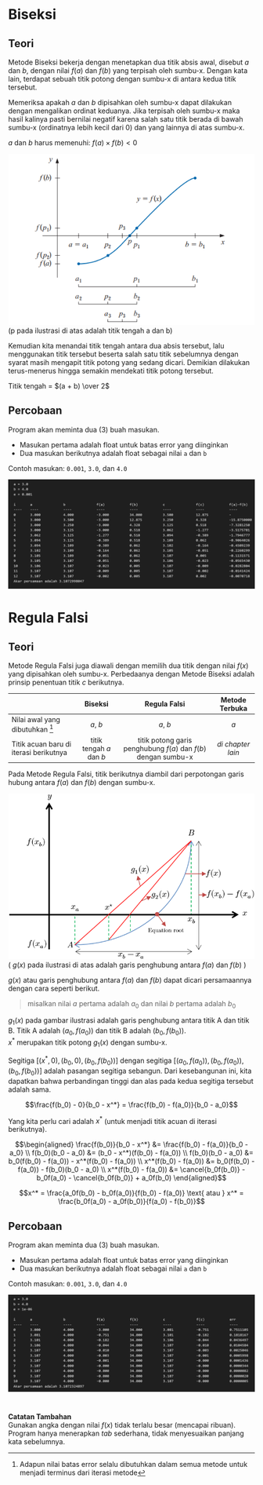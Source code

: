 # Biseksi
## Teori
Metode Biseksi bekerja dengan menetapkan dua titik absis awal, disebut $a$ dan $b$, dengan nilai $f(a)$ dan $f(b)$ yang terpisah oleh sumbu-x. Dengan kata lain, terdapat sebuah titik potong dengan sumbu-x di antara kedua titik tersebut.

Memeriksa apakah $a$ dan $b$ dipisahkan oleh sumbu-x dapat dilakukan dengan mengalikan ordinat keduanya. Jika terpisah oleh sumbu-x maka hasil kalinya pasti bernilai negatif karena salah satu titik berada di bawah sumbu-x (ordinatnya lebih kecil dari 0) dan yang lainnya di atas sumbu-x.

$a$ dan $b$ harus memenuhi: $f(a) \times f(b) < 0$

![Ilustrasi metode biseksi](../../assets/akar_non_linier/biseksi_ilustrasi.png)
(p pada ilustrasi di atas adalah titik tengah a dan b)

Kemudian kita menandai titik tengah antara dua absis tersebut, lalu menggunakan titik tersebut beserta salah satu titik sebelumnya dengan syarat masih mengapit titik potong yang sedang dicari. Demikian dilakukan terus-menerus hingga semakin mendekati titik potong tersebut.

Titik tengah = $(a + b) \over 2$

## Percobaan
Program akan meminta dua (3) buah masukan.
- Masukan pertama adalah float untuk batas error yang diinginkan
- Dua masukan berikutnya adalah float sebagai nilai `a` dan `b`

Contoh masukan: `0.001`, `3.0`, dan `4.0`

![Tampilan hasil dari pemanggilan function biseksi](../../assets/akar_non_linier/biseksi.png)

# Regula Falsi
## Teori

Metode Regula Falsi juga diawali dengan memilih dua titik dengan nilai $f(x)$ yang dipisahkan oleh sumbu-x. Perbedaanya dengan Metode Biseksi adalah prinsip penentuan titik $c$ berikutnya.

|  | Biseksi | Regula Falsi | Metode Terbuka |
| --- | :---: | :---: | :---: |
| Nilai awal yang dibutuhkan [^1] | $a$, $b$ | $a$, $b$ | $a$ |
| Titik acuan baru di iterasi berikutnya | titik tengah $a$ dan $b$ | titik potong garis penghubung $f(a)$ dan $f(b)$ dengan sumbu-x | *di chapter lain* |

[^1]: Adapun nilai batas error selalu dibutuhkan dalam semua metode untuk menjadi terminus dari iterasi metode 

Pada Metode Regula Falsi, titik berikutnya diambil dari perpotongan garis hubung antara $f(a)$ dan $f(b)$ dengan sumbu-x.

![Ilustrasi metode regula falsi](../../assets/akar_non_linier/regula_falsi_ilustrasi.png)
( $g(x)$ pada ilustrasi di atas adalah garis penghubung antara $f(a)$ dan $f(b)$ )

$g(x)$ atau garis penghubung antara $f(a)$ dan $f(b)$ dapat dicari persamaannya dengan cara seperti berikut.
> misalkan nilai $a$ pertama adalah $a_0$ dan nilai $b$ pertama adalah $b_0$

$g_1(x)$ pada gambar ilustrasi adalah garis penghubung antara titik A dan titik B. Titik A adalah $(a_0, f(a_0))$ dan titik B adalah $(b_0, f(b_0))$.
<br>
$x^*$ merupakan titik potong $g_1(x)$ dengan sumbu-x.

Segitiga $[(x^*,0), (b_0, 0), (b_0, f(b_0))]$ dengan segitiga $[(a_0,f(a_0)), (b_0, f(a_0)), (b_0, f(b_0))]$ adalah pasangan segitiga sebangun. Dari kesebangunan ini, kita dapatkan bahwa perbandingan tinggi dan alas pada kedua segitiga tersebut adalah sama.

$$\frac{f(b_0) - 0}{b_0 - x^*} = \frac{f(b_0) - f(a_0)}{b_0 - a_0}$$

Yang kita perlu cari adalah $x^*$ (untuk menjadi titik acuan di iterasi berikutnya).

$$\begin{aligned}
\frac{f(b_0)}{b_0 - x^*} &= \frac{f(b_0) - f(a_0)}{b_0 - a_0} \\
f(b_0)(b_0 - a_0) &= (b_0 - x^*)(f(b_0) - f(a_0)) \\
f(b_0)(b_0 - a_0) &= b_0(f(b_0) - f(a_0)) - x^*(f(b_0) - f(a_0)) \\
x^*(f(b_0) - f(a_0)) &= b_0(f(b_0) - f(a_0)) - f(b_0)(b_0 - a_0) \\
x^*(f(b_0) - f(a_0)) &= \cancel{b_0f(b_0)} - b_0f(a_0) - \cancel{b_0f(b_0)} + a_0f(b_0) 
\end{aligned}$$

$$x^* = \frac{a_0f(b_0) - b_0f(a_0)}{f(b_0) - f(a_0)} \text{ atau } x^* = \frac{b_0f(a_0) - a_0f(b_0)}{f(a_0) - f(b_0)}$$

## Percobaan

Program akan meminta dua (3) buah masukan.
- Masukan pertama adalah float untuk batas error yang diinginkan
- Dua masukan berikutnya adalah float sebagai nilai `a` dan `b`

Contoh masukan: `0.001`, `3.0`, dan `4.0`

![Tampilan hasil dari pemanggilan function biseksi](../../assets/akar_non_linier/regula_falsi.png)

#
**Catatan Tambahan**<br>
Gunakan angka dengan nilai $f(x)$ tidak terlalu besar (mencapai ribuan). Program hanya menerapkan *tab* sederhana, tidak menyesuaikan panjang kata sebelumnya.
